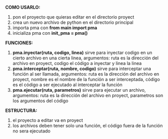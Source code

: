 **COMO USARLO:**
1. pon el proyecto que quieras editar en el directorio proyect
2. crea un nuevo archivo de python en el directorio principal
3. importa pma con **from main import pma**
4. inicializa pma con **init_pma = pma()**

**FUNCIONES:**

1. **pma.inyectar(ruta, codigo, linea)** sirve para inyectar codigo en un cierto archivo en una cierta linea, argumentos: ruta es la dirección del archivo en proyect, codigo el código a inyectar y linea la linea
2. **pma.interceptar(ruta, nombre, codigo)** sirve para interceptar una función al ser llamada, argumentos: ruta es la dirección del archivo en proyect, nombre es el nombre de la función a ser interceptada, código es el código a ser ejecutado al interceptar la función
3. **pma.ejecutar(ruta, parametros)** sirve para ejecutar un archivo, argumentos: ruta es la dirección del archivo en proyect, parametros son los argumentos del código

**ESTRUCTURA:**

1. el proyecto a editar va en proyect
2. los archivos deben tener solo una función, el código fuera de la función no sera ejecutado 
